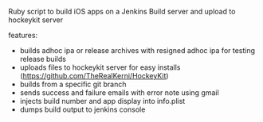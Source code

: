 Ruby script to build iOS apps on a Jenkins Build server and upload to hockeykit server

features:
- builds adhoc ipa or release archives with resigned adhoc ipa for testing release builds
- uploads files to hockeykit server for easy installs (https://github.com/TheRealKerni/HockeyKit)
- builds from a specific git branch
- sends success and failure emails with error note using gmail
- injects build number and app display into info.plist
- dumps build output to jenkins console
